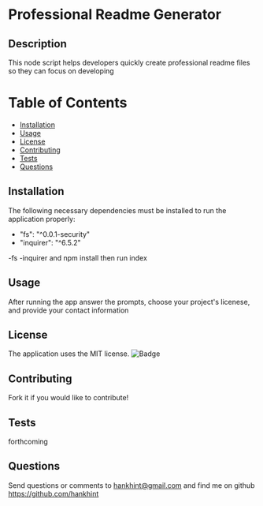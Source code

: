 
# Professional Readme Generator

## Description
This node script helps developers quickly create professional readme files so they can focus on developing

# Table of Contents 
- [Installation](#installation)
- [Usage](#usage)
- [License](#license)
- [Contributing](#contributing)
- [Tests](#tests)
- [Questions](#questions)

## Installation
The following necessary dependencies must be installed to run the application properly:
* "fs": "^0.0.1-security"
* "inquirer": "^6.5.2"

-fs
-inquirer and npm install then run index

## Usage
After running the app answer the prompts, choose your project's licenese, and provide your contact information
 
## License
The application uses the MIT license.
![Badge](https://img.shields.io/badge/License-MIT-blue.svg)
  
## Contributing
Fork it if you would like to contribute!

## Tests
forthcoming

## Questions
Send questions or comments to hankhint@gmail.com and find me on github https://github.com/hankhint
